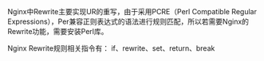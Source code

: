 Nginx中Rewrite主要实现UR的重写，由于采用PCRE（Perl Compatible Regular Expressions），Per兼容正则表达式的语法进行规则匹配，所以若需要Nginx的Rewrite功能，需要安装Perl库。

Nginx Rewrite规则相关指令有： if、rewrite、set、return、break
